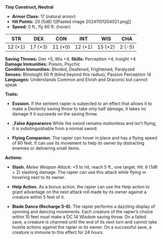 **Tiny Construct, Neutral**      

- **Armor Class:** 17 (natural armor)
- **Hit Points:** 20 (5d6)                                           ![[Pasted image 20241101204021.png]]
- **Speed:** 0 ft., fly 60 ft. (hover)

| **STR** | **DEX** | **CON** | **INT** | **WIS** | **CHA** |
| ------- | ------- | ------- | ------- | ------- | ------- |
| 12 (+1) | 17 (+3) | 11 (+0) | 12 (+1) | 15 (+2) | 2 (-5)  |

**Saving Throws:** Dex +5, Wis +4, 
**Skills:** Perception +4, Insight +4  
**Damage Immunities:** Poison, Psychic  
**Condition Immunities:** Blinded, Deafened, Frightened, Paralyzed  
**Senses:** Blindsight 60 ft (blind beyond this radius), Passive Perception 14  
**Languages:** Understands Common and Elvish and Draconic but cannot speak  

**Traits:**

- **Evasion.** If the sentient rapier is subjected to an effect that allows it to make a Dexterity saving throw to take only half damage, it takes no damage if it succeeds on the saving throw.
    
- _**False Appearance** While the sword remains motionless and isn't flying, it is indistinguishable from a normal sword.
    
- **Flying Companion.** The rapier can hover in place and has a flying speed of 60 feet. It can use its movement to help its owner by distracting enemies or delivering small items.
    

**Actions:**

- **Slash.** _Melee Weapon Attack:_ +5 to hit, reach 5 ft., one target. _Hit:_ 6 (1d8 + 2) slashing damage. The rapier can use this attack while flying or hovering next to its owner.
    
- **Help Action.** As a bonus action, the rapier can use the Help action to grant advantage on the next attack roll made by its owner against a creature within 5 feet of it.
    
- **Blade Dance (Recharge 5-6).** The rapier performs a dazzling display of spinning and dancing movements. Each creature of the rapier’s choice within 10 feet must make a DC 14 Wisdom saving throw. On a failed save, a creature is charmed until the end of its next turn and cannot take hostile actions against the rapier or its owner. On a successful save, a creature is immune to this effect for 24 hours.
